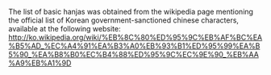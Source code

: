 The list of basic hanjas was obtained from the wikipedia page mentioning the official list of Korean government-sanctioned
chinese characters, available at the following website:
http://ko.wikipedia.org/wiki/%EB%8C%80%ED%95%9C%EB%AF%BC%EA%B5%AD_%EC%A4%91%EA%B3%A0%EB%93%B1%ED%95%99%EA%B5%90_%EA%B8%B0%EC%B4%88%ED%95%9C%EC%9E%90_%EB%AA%A9%EB%A1%9D
